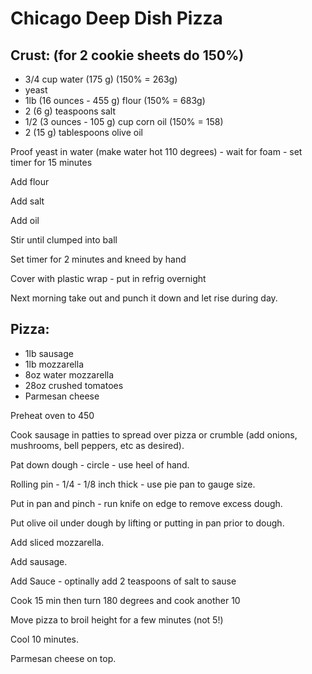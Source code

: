 # Chicago Deep Dish Pizza


## Crust:  (for 2 cookie sheets do 150%)

- 3/4 cup water (175 g) (150% = 263g)
- yeast
- 1lb (16 ounces - 455 g) flour  (150% = 683g)
- 2 (6 g) teaspoons salt
- 1/2 (3 ounces - 105 g) cup corn oil  (150% = 158)
- 2 (15 g) tablespoons olive oil


Proof yeast in water (make water hot 110 degrees) - wait for foam - set timer for 15 minutes

Add flour

Add salt

Add oil

Stir until clumped into ball

Set timer for 2 minutes and kneed by hand

Cover with plastic wrap - put in refrig overnight

Next morning take out and punch it down and let rise during day.

 

## Pizza:

- 1lb sausage
- 1lb mozzarella
- 8oz water mozzarella
- 28oz crushed tomatoes
- Parmesan cheese

Preheat oven to 450
 

Cook sausage in patties to spread over pizza or crumble (add onions, mushrooms, bell peppers, etc as desired).

Pat down dough - circle - use heel of hand.

Rolling pin - 1/4 - 1/8 inch thick - use pie pan to gauge size.

Put in pan and pinch - run knife on edge to remove excess dough.

Put olive oil under dough by lifting or putting in pan prior to dough.

Add sliced mozzarella.

Add sausage.

Add Sauce - optinally add 2 teaspoons of salt to sause
 

Cook 15 min then turn 180 degrees and cook another 10

Move pizza to broil height for a few minutes (not 5!)

Cool 10 minutes.

Parmesan cheese on top.
